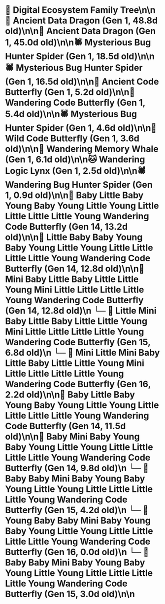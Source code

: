 # 🌳 Digital Ecosystem Family Tree\n\n🐉 Ancient Data Dragon (Gen 1, 48.8d old)\n\n🐉 Ancient Data Dragon (Gen 1, 45.0d old)\n\n🕷️ Mysterious Bug Hunter Spider (Gen 1, 18.5d old)\n\n🕷️ Mysterious Bug Hunter Spider (Gen 1, 16.5d old)\n\n🦋 Ancient Code Butterfly (Gen 1, 5.2d old)\n\n🦋 Wandering Code Butterfly (Gen 1, 5.4d old)\n\n🕷️ Mysterious Bug Hunter Spider (Gen 1, 4.6d old)\n\n🦋 Wild Code Butterfly (Gen 1, 3.6d old)\n\n🐋 Wandering Memory Whale (Gen 1, 6.1d old)\n\n🐱 Wandering Logic Lynx (Gen 1, 2.5d old)\n\n🕷️ Wandering Bug Hunter Spider (Gen 1, 0.9d old)\n\n🦋 Baby Little Baby Young Baby Young Little Young Little Little Little Little Young Wandering Code Butterfly (Gen 14, 13.2d old)\n\n🦋 Little Baby Baby Young Baby Young Little Young Little Little Little Little Young Wandering Code Butterfly (Gen 14, 12.8d old)\n\n🦋 Mini Baby Little Baby Little Little Young Mini Little Little Little Little Young Wandering Code Butterfly (Gen 14, 12.8d old)\n  └─ 🦋 Little Mini Baby Little Baby Little Little Young Mini Little Little Little Little Young Wandering Code Butterfly (Gen 15, 6.8d old)\n    └─ 🦋 Mini Little Mini Baby Little Baby Little Little Young Mini Little Little Little Little Young Wandering Code Butterfly (Gen 16, 2.2d old)\n\n🦋 Baby Little Baby Young Baby Young Little Young Little Little Little Little Young Wandering Code Butterfly (Gen 14, 11.5d old)\n\n🦋 Baby Mini Baby Young Baby Young Little Young Little Little Little Little Young Wandering Code Butterfly (Gen 14, 9.8d old)\n  └─ 🦋 Baby Baby Mini Baby Young Baby Young Little Young Little Little Little Little Young Wandering Code Butterfly (Gen 15, 4.2d old)\n    └─ 🦋 Young Baby Baby Mini Baby Young Baby Young Little Young Little Little Little Little Young Wandering Code Butterfly (Gen 16, 0.0d old)\n  └─ 🦋 Baby Baby Mini Baby Young Baby Young Little Young Little Little Little Little Young Wandering Code Butterfly (Gen 15, 3.0d old)\n\n